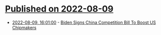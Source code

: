 # [Published on 2022-08-09](index.md)

* [2022-08-09, 16:01:00](https://politics.slashdot.org/story/22/08/09/1520233/biden-signs-china-competition-bill-to-boost-us-chipmakers?utm_source=rss1.0mainlinkanon&utm_medium=feed) - [Biden Signs China Competition Bill To Boost US Chipmakers](https://politics.slashdot.org/story/22/08/09/1520233/biden-signs-china-competition-bill-to-boost-us-chipmakers?utm_source=rss1.0mainlinkanon&utm_medium=feed)
